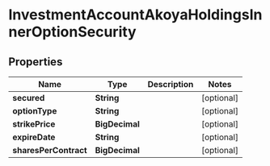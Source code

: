 

# InvestmentAccountAkoyaHoldingsInnerOptionSecurity


## Properties

| Name | Type | Description | Notes |
|------------ | ------------- | ------------- | -------------|
|**secured** | **String** |  |  [optional] |
|**optionType** | **String** |  |  [optional] |
|**strikePrice** | **BigDecimal** |  |  [optional] |
|**expireDate** | **String** |  |  [optional] |
|**sharesPerContract** | **BigDecimal** |  |  [optional] |



